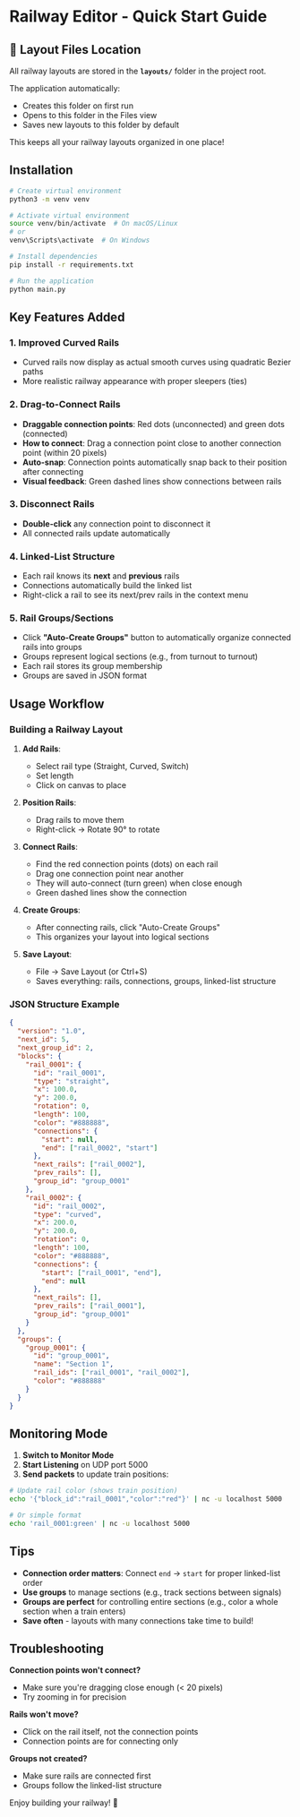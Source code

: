 # Railway Editor - Quick Start Guide

## 📂 Layout Files Location

All railway layouts are stored in the **`layouts/`** folder in the project root. 

The application automatically:
- Creates this folder on first run
- Opens to this folder in the Files view
- Saves new layouts to this folder by default

This keeps all your railway layouts organized in one place!

## Installation

```bash
# Create virtual environment
python3 -m venv venv

# Activate virtual environment
source venv/bin/activate  # On macOS/Linux
# or
venv\Scripts\activate  # On Windows

# Install dependencies
pip install -r requirements.txt

# Run the application
python main.py
```

## Key Features Added

### 1. **Improved Curved Rails**
- Curved rails now display as actual smooth curves using quadratic Bezier paths
- More realistic railway appearance with proper sleepers (ties)

### 2. **Drag-to-Connect Rails**
- **Draggable connection points**: Red dots (unconnected) and green dots (connected)
- **How to connect**: Drag a connection point close to another connection point (within 20 pixels)
- **Auto-snap**: Connection points automatically snap back to their position after connecting
- **Visual feedback**: Green dashed lines show connections between rails

### 3. **Disconnect Rails**
- **Double-click** any connection point to disconnect it
- All connected rails update automatically

### 4. **Linked-List Structure**
- Each rail knows its **next** and **previous** rails
- Connections automatically build the linked list
- Right-click a rail to see its next/prev rails in the context menu

### 5. **Rail Groups/Sections**
- Click **"Auto-Create Groups"** button to automatically organize connected rails into groups
- Groups represent logical sections (e.g., from turnout to turnout)
- Each rail stores its group membership
- Groups are saved in JSON format

## Usage Workflow

### Building a Railway Layout

1. **Add Rails**:
   - Select rail type (Straight, Curved, Switch)
   - Set length
   - Click on canvas to place

2. **Position Rails**:
   - Drag rails to move them
   - Right-click → Rotate 90° to rotate

3. **Connect Rails**:
   - Find the red connection points (dots) on each rail
   - Drag one connection point near another
   - They will auto-connect (turn green) when close enough
   - Green dashed lines show the connection

4. **Create Groups**:
   - After connecting rails, click "Auto-Create Groups"
   - This organizes your layout into logical sections

5. **Save Layout**:
   - File → Save Layout (or Ctrl+S)
   - Saves everything: rails, connections, groups, linked-list structure

### JSON Structure Example

```json
{
  "version": "1.0",
  "next_id": 5,
  "next_group_id": 2,
  "blocks": {
    "rail_0001": {
      "id": "rail_0001",
      "type": "straight",
      "x": 100.0,
      "y": 200.0,
      "rotation": 0,
      "length": 100,
      "color": "#888888",
      "connections": {
        "start": null,
        "end": ["rail_0002", "start"]
      },
      "next_rails": ["rail_0002"],
      "prev_rails": [],
      "group_id": "group_0001"
    },
    "rail_0002": {
      "id": "rail_0002",
      "type": "curved",
      "x": 200.0,
      "y": 200.0,
      "rotation": 0,
      "length": 100,
      "color": "#888888",
      "connections": {
        "start": ["rail_0001", "end"],
        "end": null
      },
      "next_rails": [],
      "prev_rails": ["rail_0001"],
      "group_id": "group_0001"
    }
  },
  "groups": {
    "group_0001": {
      "id": "group_0001",
      "name": "Section 1",
      "rail_ids": ["rail_0001", "rail_0002"],
      "color": "#888888"
    }
  }
}
```

## Monitoring Mode

1. **Switch to Monitor Mode**
2. **Start Listening** on UDP port 5000
3. **Send packets** to update train positions:

```bash
# Update rail color (shows train position)
echo '{"block_id":"rail_0001","color":"red"}' | nc -u localhost 5000

# Or simple format
echo 'rail_0001:green' | nc -u localhost 5000
```

## Tips

- **Connection order matters**: Connect `end` → `start` for proper linked-list order
- **Use groups** to manage sections (e.g., track sections between signals)
- **Groups are perfect** for controlling entire sections (e.g., color a whole section when a train enters)
- **Save often** - layouts with many connections take time to build!

## Troubleshooting

**Connection points won't connect?**
- Make sure you're dragging close enough (< 20 pixels)
- Try zooming in for precision

**Rails won't move?**
- Click on the rail itself, not the connection points
- Connection points are for connecting only

**Groups not created?**
- Make sure rails are connected first
- Groups follow the linked-list structure

Enjoy building your railway! 🚂

